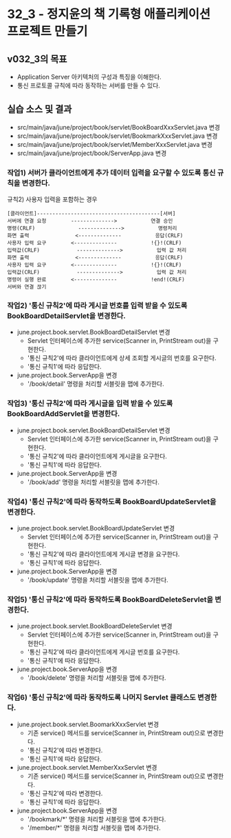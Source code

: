 # 32_3 - 정지윤의 책 기록형 애플리케이션 프로젝트 만들기

## v032_3의 목표

- Application Server 아키텍처의 구성과 특징을 이해한다.
- 통신 프로토콜 규칙에 따라 동작하는 서버를 만들 수 있다.

## 실습 소스 및 결과

- src/main/java/june/project/book/servlet/BookBoardXxxServlet.java 변경
- src/main/java/june/project/book/servlet/BookmarkXxxServlet.java 변경
- src/main/java/june/project/book/servlet/MemberXxxServlet.java 변경
- src/main/java/june/project/book/ServerApp.java 변경

### 작업1) 서버가 클라이언트에게 추가 데이터 입력을 요구할 수 있도록 통신 규칙을 변경한다.

규칙2) 사용자 입력을 포함하는 경우
```
[클라이언트]----------------------------------------[서버]
서버에 연결 요청        -------------->           연결 승인
명령(CRLF)              -------------->           명령처리
화면 출력               <--------------           응답(CRLF)
사용자 입력 요구        <--------------           !{}!(CRLF)
입력값(CRLF)            -------------->           입력 값 처리
화면 출력               <--------------           응답(CRLF)
사용자 입력 요구        <--------------           !{}!(CRLF)
입력값(CRLF)            -------------->           입력 값 처리
명령어 실행 완료        <--------------           !end!(CRLF)
서버와 연결 끊기
```

### 작업2) '통신 규칙2'에 따라 게시글 번호를 입력 받을 수 있도록 BookBoardDetailServlet을 변경한다.

- june.project.book.servlet.BookBoardDetailServlet 변경
  - Servlet 인터페이스에 추가한 service(Scanner in, PrintStream out)을 구현한다.
  - '통신 규칙2'에 따라 클라이언트에게 상세 조회할 게시글의 번호를 요구한다.
  - '통신 규칙1'에 따라 응답한다.
- june.project.book.ServerApp을 변경
  - '/book/detail' 명령을 처리할 서블릿을 맵에 추가한다.

### 작업3) '통신 규칙2'에 따라 게시글을 입력 받을 수 있도록 BookBoardAddServlet을 변경한다.

- june.project.book.servlet.BookBoardDetailServlet 변경
  - Servlet 인터페이스에 추가한 service(Scanner in, PrintStream out)을 구현한다.
  - '통신 규칙2'에 따라 클라이언트에게 게시글을 요구한다.
  - '통신 규칙1'에 따라 응답한다.
- june.project.book.ServerApp을 변경
  - '/book/add' 명령을 처리할 서블릿을 맵에 추가한다.

### 작업4) '통신 규칙2'에 따라 동작하도록 BookBoardUpdateServlet을 변경한다.

- june.project.book.servlet.BookBoardUpdateServlet 변경
  - Servlet 인터페이스에 추가한 service(Scanner in, PrintStream out)을 구현한다.
  - '통신 규칙2'에 따라 클라이언트에게 게시글 변경을 요구한다.
  - '통신 규칙1'에 따라 응답한다.
- june.project.book.ServerApp을 변경
  - '/book/update' 명령을 처리할 서블릿을 맵에 추가한다.
  
### 작업5) '통신 규칙2'에 따라 동작하도록 BookBoardDeleteServlet을 변경한다.

- june.project.book.servlet.BookBoardDeleteServlet 변경
  - Servlet 인터페이스에 추가한 service(Scanner in, PrintStream out)을 구현한다.
  - '통신 규칙2'에 따라 클라이언트에게 게시글 번호를 요구한다.
  - '통신 규칙1'에 따라 응답한다.
- june.project.book.ServerApp을 변경
  - '/book/delete' 명령을 처리할 서블릿을 맵에 추가한다.
  
### 작업6) '통신 규칙2'에 따라 동작하도록 나머지 Servlet 클래스도 변경한다.

- june.project.book.servlet.BoomarkXxxServlet 변경
  - 기존 service() 메서드를 service(Scanner in, PrintStream out)으로 변경한다.
  - '통신 규칙2'에 따라 변경한다.
  - '통신 규칙1'에 따라 응답한다.
- june.project.book.servlet.MemberXxxServlet 변경
  - 기존 service() 메서드를 service(Scanner in, PrintStream out)으로 변경한다.
  - '통신 규칙2'에 따라 변경한다.
  - '통신 규칙1'에 따라 응답한다.
- june.project.book.ServerApp을 변경
  - '/bookmark/*' 명령을 처리할 서블릿을 맵에 추가한다.
  - '/member/*' 명령을 처리할 서블릿을 맵에 추가한다.
   



